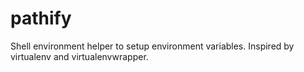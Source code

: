 pathify
=======

Shell environment helper to setup environment variables.  Inspired by virtualenv and virtualenvwrapper.